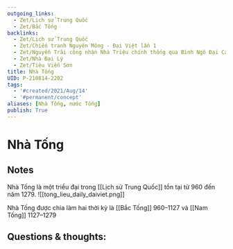 ```yaml
---
outgoing_links:
  - Zet/Lịch sử Trung Quốc
  - Zet/Bắc Tống
backlinks:
  - Zet/Lịch sử Trung Quốc
  - Zet/Chiến tranh Nguyên Mông - Đại Việt lần 1
  - Zet/Nguyễn Trãi công nhận Nhà Triệu chính thống qua Bình Ngô Đại Cáo
  - Zet/Nhà Đại Lý
  - Zet/Tiêu Viễn Sơn
title: Nhà Tống
UID: P-210814-2202
tags:
  - '#created/2021/Aug/14'
  - '#permanent/concept'
aliases: [Nhà Tống, nước Tống]
publish: True
---
```

# Nhà Tống

## Notes
Nhà Tống là một triều đại trong [[Lịch sử Trung Quốc]] tồn tại từ 960 đến năm 1279.
![[tong_lieu_daily_daiviet.png]]

Nhà Tống được chia làm hai thời kỳ là [[Bắc Tống]] 960–1127 và [[Nam Tống]] 1127–1279


## Questions & thoughts:
